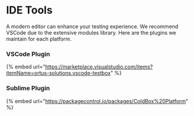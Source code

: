 # IDE Tools

A modern editor can enhance your testing experience. We recommend VSCode due to the extensive modules library.  Here are the plugins we maintain for each platform.

### VSCode Plugin

{% embed url="https://marketplace.visualstudio.com/items?itemName=ortus-solutions.vscode-testbox" %}

### Sublime Plugin

{% embed url="https://packagecontrol.io/packages/ColdBox%20Platform" %}
